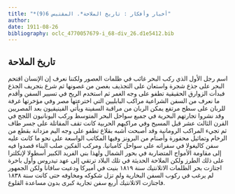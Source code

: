 ```yaml
---
title: "*أخبار وأفكار : تاريخ الملاحة*. المقتبس 6(9)"
author: 
date: 1911-08-26
bibliography: oclc_4770057679-i_68-div_26.d1e5412.bib
---
```




##  تاريخ الملاحة 


 اسم رجل الأول الذي ركب البحر غائب في ظلمات العصور ولكننا نعرف إن الإنسان اقتحم البحر على جذع شجرة واستعان على التجذيف بغصن من غصونها ثم شرع بتجريف الجذع فبدأت الزوارق الحقيقية تطفو على وجه الغمر ثم استخدم الريح في تسيير السفن وأقدم ما نعرف من السفن الشراعية مراكب البابليين التي اخترعتها مصر وفي مؤخرتها غرفة للربان على سطح مرتفع يمكن الربان من مراقبة السفينة ويأتي الفينيقيون بعد المصريين وقد نشروا تجارتهم البحرية في جميع سواحل البحر المتوسط وركب اليونانيون اللجج في القرن الثالث  عشر  قبل المسيح وفي مراكبهم الحربية كانت تقف المقاتلة على جسر طاف ثم تجيء المراكب الرومانية وقد أصبحت أشبه بقلاع تطفو على وجه اليم مزدانة بقطع من الرخام وتماثيل محفورة وأصنام من البرونز وفيها المكاتب الواسعة على نحو ما كانت عليه سفن كاليغولا في سفراته على سواحل كامبانيا. ومركب الفكين صلب البناء قصدوا فيه إلى مقاومة الأمواج المتضاربة في بحور الشمال ولهذا بني الفريد الكبير أسطولا لإنكلترا    على ذلك الطرز ولكن الملاحة الحديثة في تلك البلاد ترتقي إلى عهد تيدروس وأول باخرة اجتازت بحر الظلمات الاتلانتيك سنة  ١٨١٩  بنيت في أميركا ودعيت سافانا ولكن الجمهور لم يرغب في ركوب السفن البخارية ولم تزل شكوكه ومخاوفه حتى كانت سنة  ١٨٣٨  فاجتازت الاتلانتيك  أربع  سفن تجارية كبرى بدون مساعدة القلوع. 
